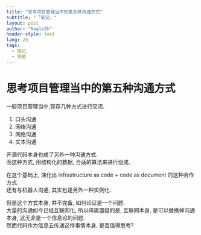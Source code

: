 ```yaml
---
title: "思考项目管理当中的第五种沟通方式"
subtitle: "「笔记」"
layout: post
author: "NagleZh"
header-style: text
lang: zh
tags:
  - 笔记
  - 随笔
---
```


# 思考项目管理当中的第五种沟通方式

一般项目管理当中,现存几种方式进行交流.
1. 口头沟通
2. 网络沟通
3. 网络沟通
4. 文本沟通


开源代码本身也成了另外一种沟通方式.  
而这种方式, 用结构化的数据, 合适的算法来进行组成.  

在这个基础上, 演化出 infrastructure as code + code as document 的这种合作方式.  
还有与机器人沟通, 其实也是另外一种实例化.  

但是这个方式本身, 并不完备, 如何论证是一个问题.  
大量的沟通如今已经互联网化, 所以毋庸置疑的是, 互联网本身, 是可以替换掉沟通本身, 这无非是一个信息论的问题.  
然而代码作为信息去传递这件事情本身, 是否值得思考?  

